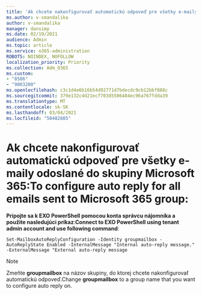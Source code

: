 ```yaml
---
title: 'Ak chcete nakonfigurovať automatickú odpoveď pre všetky e-maily odoslané do skupiny Microsoft 365:'
ms.author: v-smandalika
author: v-smandalika
manager: dansimp
ms.date: 02/19/2021
audience: Admin
ms.topic: article
ms.service: o365-administration
ROBOTS: NOINDEX, NOFOLLOW
localization_priority: Priority
ms.collection: Adm_O365
ms.custom:
- "8586"
- "9003200"
ms.openlocfilehash: c3c1d4e6b16b54d92771d7bdecdc9cb12bbf888c
ms.sourcegitcommit: 379e132c4d21ecf703d5506484ec96a767fdda39
ms.translationtype: MT
ms.contentlocale: sk-SK
ms.lasthandoff: 03/04/2021
ms.locfileid: "50482885"
---
```

# <a name="to-configure-auto-reply-for-all-emails-sent-to-microsoft-365-group"></a><span data-ttu-id="36f58-102">Ak chcete nakonfigurovať automatickú odpoveď pre všetky e-maily odoslané do skupiny Microsoft 365:</span><span class="sxs-lookup"><span data-stu-id="36f58-102">To configure auto reply for all emails sent to Microsoft 365 group:</span></span>

<span data-ttu-id="36f58-103">**Pripojte sa k EXO PowerShell pomocou konta správcu nájomníka a použite nasledujúci príkaz**:</span><span class="sxs-lookup"><span data-stu-id="36f58-103">**Connect to EXO PowerShell using tenant admin account and use following command**:</span></span>

`Set-MailboxAutoReplyConfiguration -Identity groupmailbox -AutoReplyState Enabled -InternalMessage "Internal auto-reply message." -ExternalMessage "External auto-reply message`

> [!NOTE]
> <span data-ttu-id="36f58-104">Zmeňte **groupmailbox** na názov skupiny, do ktorej chcete nakonfigurovať automatickú odpoveď.</span><span class="sxs-lookup"><span data-stu-id="36f58-104">Change **groupmailbox** to a group name that you want to configure auto reply on.</span></span>


